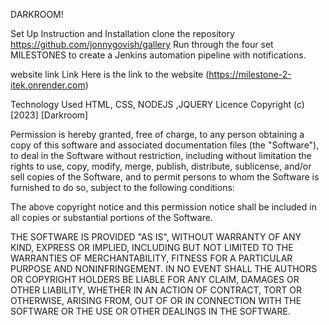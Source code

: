 DARKROOM!

Set Up Instruction and Installation
clone the repository https://github.com/jonnygovish/gallery
Run through the four set MILESTONES to create a Jenkins automation pipeline with notifications.




website link
Link
Here is the link to the website (https://milestone-2-itek.onrender.com)

Technology Used
HTML, CSS, NODEJS ,JQUERY 
Licence
Copyright (c) [2023] [Darkroom]



Permission is hereby granted, free of charge, to any person obtaining a copy of this software and associated documentation files (the "Software"), to deal in the Software without restriction, including without limitation the rights to use, copy, modify, merge, publish, distribute, sublicense, and/or sell copies of the Software, and to permit persons to whom the Software is furnished to do so, subject to the following conditions:

The above copyright notice and this permission notice shall be included in all copies or substantial portions of the Software.

THE SOFTWARE IS PROVIDED "AS IS", WITHOUT WARRANTY OF ANY KIND, EXPRESS OR IMPLIED, INCLUDING BUT NOT LIMITED TO THE WARRANTIES OF MERCHANTABILITY, FITNESS FOR A PARTICULAR PURPOSE AND NONINFRINGEMENT. IN NO EVENT SHALL THE AUTHORS OR COPYRIGHT HOLDERS BE LIABLE FOR ANY CLAIM, DAMAGES OR OTHER LIABILITY, WHETHER IN AN ACTION OF CONTRACT, TORT OR OTHERWISE, ARISING FROM, OUT OF OR IN CONNECTION WITH THE SOFTWARE OR THE USE OR OTHER DEALINGS IN THE SOFTWARE.